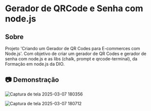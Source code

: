 # Gerador de QRCode e Senha com node.js

## Sobre
Projeto 'Criando um Gerador de QR Codes para E-commerces com Node.js'. Com objetivo de criar
um gerador de QR Codes e gerador de senha com node.js e as libs (chalk, prompt e qrcode-terminal), da Formação em node.js da DIO.

## 📷 Demonstração

![Captura de tela 2025-03-07 180356](https://github.com/user-attachments/assets/f63501ec-52af-4d92-b06d-f44f8d1ed2bd)

![Captura de tela 2025-03-07 180712](https://github.com/user-attachments/assets/bd8db35c-d3aa-4785-926f-b9bb1636736d)
